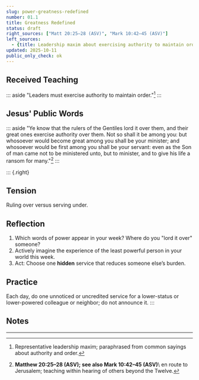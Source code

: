 ```yaml
---
slug: power-greatness-redefined
number: 01.1
title: Greatness Redefined
status: draft
right_sources: ["Matt 20:25–28 (ASV)", "Mark 10:42–45 (ASV)"]
left_sources:
  - {title: Leadership maxim about exercising authority to maintain order, type: paraphrase, permission: none}
updated: 2025-10-11
public_only_check: ok
---
```


## Received Teaching
::: aside
"Leaders must exercise authority to maintain order."[^0]
:::

## Jesus' Public Words
::: aside
"Ye know that the rulers of the Gentiles lord it over them, and their great ones exercise authority over them. Not so shall it be among you: but whosoever would become great among you shall be your minister; and whosoever would be first among you shall be your servant: even as the Son of man came not to be ministered unto, but to minister, and to give his life a ransom for many."[^1]
:::

::: {.right}
## Tension
Ruling over versus serving under.

## Reflection
1. Which words of power appear in your week? Where do you "lord it over" someone?
2. Actively imagine the experience of the least powerful person in your world this week.
3. Act: Choose one **hidden** service that reduces someone else’s burden.

## Practice
Each day, do one unnoticed or uncredited service for a lower-status or lower-powered colleague or neighbor; do not announce it.
:::

## Notes

---

[^0]:Representative leadership maxim; paraphrased from common sayings about authority and order.
[^1]:**Matthew 20:25–28 (ASV); see also Mark 10:42–45 (ASV)**\ en route to Jerusalem; teaching within hearing of others beyond the Twelve.
